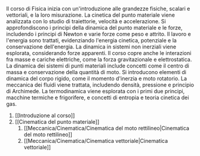 Il corso di Fisica inizia con un'introduzione alle grandezze fisiche, scalari e vettoriali, e la loro misurazione. La cinetica del punto materiale viene analizzata con lo studio di traiettorie, velocità e accelerazione. Si approfondiscono i principi della dinamica del punto materiale e le forze, includendo i principi di Newton e varie forze come peso e attrito. Il lavoro e l'energia sono trattati, evidenziando l'energia cinetica, potenziale e la conservazione dell'energia. La dinamica in sistemi non inerziali viene esplorata, considerando forze apparenti. Il corso copre anche le interazioni fra masse e cariche elettriche, come la forza gravitazionale e elettrostatica. La dinamica dei sistemi di punti materiali include concetti come il centro di massa e conservazione della quantità di moto. Si introducono elementi di dinamica del corpo rigido, come il momento d'inerzia e moto rotatorio. La meccanica dei fluidi viene trattata, includendo densità, pressione e principio di Archimede. La termodinamica viene esplorata con i primi due principi, macchine termiche e frigorifere, e concetti di entropia e teoria cinetica dei gas.

1. [[Introduzione al corso]]
2. [[Cinematica del punto materiale]]
	1. [[Meccanica/Cinematica/Cinematica del moto rettilineo|Cinematica del moto rettilineo]]
	2. [[Meccanica/Cinematica/Cinematica vettoriale|Cinematica vettoriale]]

